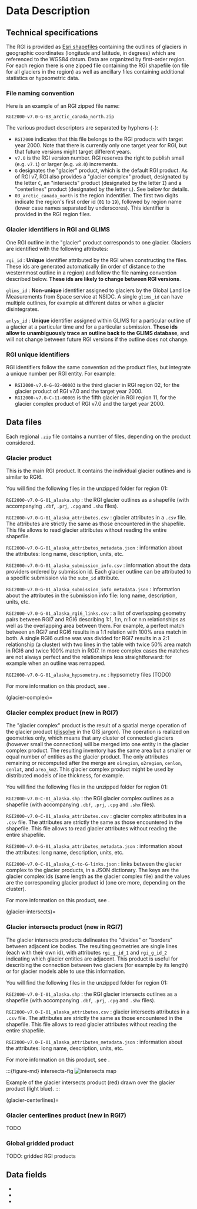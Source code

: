 # Data Description

## Technical specifications

The RGI is provided as [Esri shapefiles](https://en.wikipedia.org/wiki/Shapefile) containing the outlines of glaciers in geographic coordinates (longitude and latitude, in degrees) which are referenced to the WGS84 datum. Data are organized by first-order region. For each region there is one zipped file containing the RGI shapefile (on file for all glaciers in the region) as well as ancillary files containing additional statistics or hypsometric data. 

### File naming convention

Here is an example of an RGI zipped file name:

`RGI2000-v7.0-G-03_arctic_canada_north.zip`

The various product descriptors are separated by hyphens (`-`):

- `RGI2000` indicates that this file belongs to the RGI products with target year 2000. Note that there is currently only one target year for RGI, but that future versions might target different years.
- `v7.0` is the RGI version number. RGI reserves the right to publish small (e.g. `v7.1`) or larger (e.g. `v8.0`) increments.
- `G` designates the "glacier" product, which is the default RGI product. As of RGI v7, RGI also provides a "glacier complex" product, designated by the letter `C`, an "intersects" product (designated by the letter `I`) and a "centerlines" product (designated by the letter `L`). See below for details.
- `03_arctic_canada_north` is the region indentifier. The first two digits indicate the region's first order id (`01` to `19`), followed by region name (lower case names separated by underscores). This identifier is provided in the RGI region files.

### Glacier identifiers in RGI and GLIMS

One RGI outline in the "glacier" product corresponds to one glacier. Glaciers are identified with the following attributes:

`rgi_id` 
: **Unique** identifier attributed by the RGI when constructing the files. These ids are generated automatically (in order of distance to the westernmost outline in a region) and follow the file naming convention described below. **These ids are likely to change between RGI versions**.

`glims_id` 
: **Non-unique** identifier assigned to glaciers by the Global Land Ice Measurements from Space service at NSIDC. A single `glims_id` can have multiple outlines, for example at different dates or when a glacier disintegrates.

`anlys_id` 
: **Unique** identifier assigned within GLIMS for a particular outline of a glacier at a particular time and for a particular submission.  **These ids allow to unambiguously trace an outline back to the GLIMS database**, and will not change between future RGI versions if the outline does not change.

### RGI unique identifiers

RGI identifiers follow the same convention ad the product files, but integrate a unique number per RGI entity. 
For example:
- `RGI2000-v7.0-G-02-00003` is the third glacier in RGI region 02, for the glacier product of RGI v7.0 and the target year 2000.
- `RGI2000-v7.0-C-11-00005` is the fifth glacier in RGI region 11, for the glacier complex product of RGI v7.0 and the target year 2000.

## Data files

Each regional `.zip` file contains a number of files, depending on the product considered. 

### Glacier product

This is the main RGI product. It contains the individual glacier outlines and is similar to RGI6.

You will find the following files in the unzipped folder for region 01:

`RGI2000-v7.0-G-01_alaska.shp`
: the RGI glacier outlines as a shapefile (with accompanying `.dbf`, `.prj`, `.cpg` and `.shx` files).

`RGI2000-v7.0-G-01_alaska_attributes.csv`
: glacier attributes in a `.csv` file. The attributes are strictly the same as those encountered in the shapefile. This file allows to read glacier attributes without reading the entire shapefile.

`RGI2000-v7.0-G-01_alaska_attributes_metadata.json`
: information about the attributes: long name, description, units, etc.

`RGI2000-v7.0-G-01_alaska_submission_info.csv`
: information about the data providers ordered by submission id. Each glacier outline can be attributed to a specific submission via the `subm_id` attribute.

`RGI2000-v7.0-G-01_alaska_submission_info_metadata.json`
: information about the attributes in the submission info file: long name, description, units, etc.

`RGI2000-v7.0-G-01_alaska_rgi6_links.csv`
: a list of overlapping geometry pairs between RGI7 and RGI6 describing 1:1, 1:n, n:1 or n:n relationships as well as the overlapping area between them. For example, a perfect match between an RGI7 and RGI6 results in a 1:1 relation with 100% area match in both. A single RGI6 outline was was divided for RGI7 results in a 2:1 relationship (a cluster) with two lines in the table with twice 50% area match in RGI6 and twice 100% match in RGI7. In more complex cases the matches are not always perfect and the relationships less straightforward: for example when an outline was remapped.

`RGI2000-v7.0-G-01_alaska_hypsometry.nc`
: hypsometry files (TODO)

For more information on this product, see [](data_fields/glacier_product.md).


(glacier-complex)=
### Glacier complex product (new in RGI7)

The "glacier complex" product is the result of a spatial merge operation of the glacier product ([dissolve](http://wiki.gis.com/wiki/index.php/Dissolve) in the GIS jargon). The operation is realized on geometries only, which means that any cluster of connected glaciers (however small the connection) will be merged into one entity in the glacier complex product. The resulting inventory has the same area but a smaller or equal number of entities as the glacier product. The only attributes remaining or recomputed after the merge are `o1region`,  `o2region`, `cenlon`, `cenlat`, and `area_km2`. This glacier complex product might be used by distributed models of ice thickness, for example.

You will find the following files in the unzipped folder for region 01:

`RGI2000-v7.0-C-01_alaska.shp`
: the RGI glacier complex outlines as a shapefile (with accompanying `.dbf`, `.prj`, `.cpg` and `.shx` files).

`RGI2000-v7.0-C-01_alaska_attributes.csv`
: glacier complex attributes in a `.csv` file. The attributes are strictly the same as those encountered in the shapefile. This file allows to read glacier attributes without reading the entire shapefile.

`RGI2000-v7.0-G-01_alaska_attributes_metadata.json`
: information about the attributes: long name, description, units, etc.

`RGI2000-v7.0-C-01_alaska_C-to-G-links.json`
: links between the glacier complex to the glacier products, in a JSON dictionary. The keys are the glacier complex ids (same length as the glacier complex file) and the values are the corresponding glacier product id (one ore more, depending on the cluster). 

For more information on this product, see [](data_fields/glacier_complex_product.md).

(glacier-intersects)=
### Glacier intersects product (new in RGI7)

The glacier intersects products delineates the "divides" or "borders" between adjacent ice bodies. The resulting geometries are single lines (each with their own id), with attributes `rgi_g_id_1` and `rgi_g_id_2` indicating which glacier entities are adjacent. This product is useful for describing the connection between two glaciers (for example by its length) or for glacier models able to use this information. 

You will find the following files in the unzipped folder for region 01:

`RGI2000-v7.0-I-01_alaska.shp`
: the RGI glacier intersects outlines as a shapefile (with accompanying `.dbf`, `.prj`, `.cpg` and `.shx` files).

`RGI2000-v7.0-I-01_alaska_attributes.csv`
: glacier intersects attributes in a `.csv` file. The attributes are strictly the same as those encountered in the shapefile. This file allows to read glacier attributes without reading the entire shapefile.

`RGI2000-v7.0-I-01_alaska_attributes_metadata.json`
: information about the attributes: long name, description, units, etc.

For more information on this product, see [](data_fields/intersects_product.md).

:::{figure-md} intersects-fig
<img src="img/example_intersects.png" alt="intersects map" class="bg-primary mb-1">

Example of the glacier intersects product (red) drawn over the glacier product (light blue).
:::


(glacier-centerlines)=
### Glacier centerlines product (new in RGI7)

TODO

### Global gridded product

TODO: gridded RGI products

<!--- The outlines of the RGI regions are provided as two shapefiles, one for first-order and one for second-order regions. A summary file containing glacier counts, glacierized area and a hypsometric list for each first-order and each second-order region is also provided. The 0.5°×0.5° grid is provided as a netcdf file in which zonal records of blank-separated glacierized areas in km² are ordered from north to south. Information about RGI glaciers that are present in the mass-balance tables of the WGMS database Fluctuations of Glaciers is provided as an ancillary `.csv` file. The 19 regional attribute files are also provided in the `.csv` format. --->

## Data fields

- [](data_fields/glacier_product.md)
- [](data_fields/glacier_complex_product.md)
- [](data_fields/intersects_product.md)
